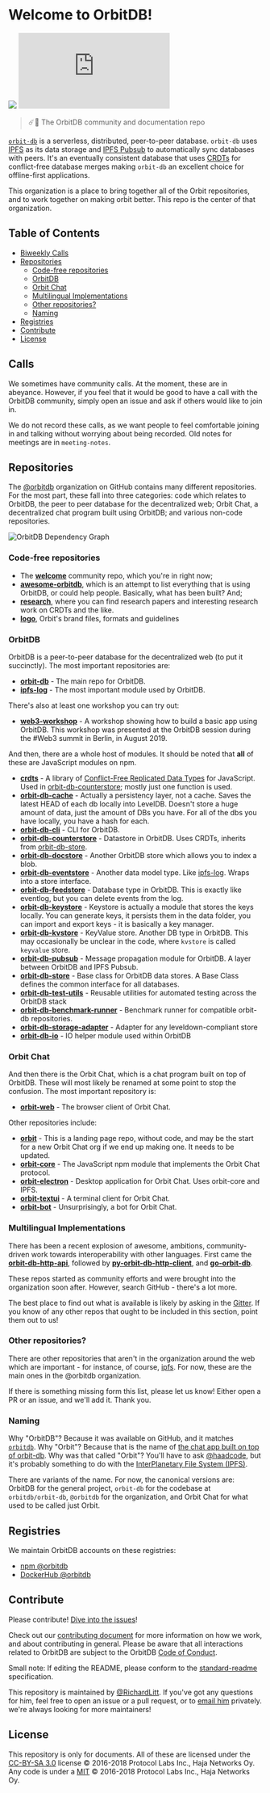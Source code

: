 # Welcome to OrbitDB!

[![](https://img.shields.io/badge/project-orbit-red.svg?style=flat-square)](https://github.com/orbitdb/orbitdb)
[![Matrix](https://img.shields.io/matrix/orbit-db:matrix.org?label=chat%20on%20matrix)](https://app.element.io/#/room/#orbit-db:matrix.org)

> ☄️💫 The OrbitDB community and documentation repo

[`orbit-db`](https://github.com/haadcode/orbit-db) is a serverless, distributed, peer-to-peer database. `orbit-db` uses [IPFS](https://ipfs.io/) as its data storage and [IPFS Pubsub](https://github.com/ipfs/go-ipfs/blob/master/core/commands/pubsub.go#L23) to automatically sync databases with peers. It's an eventually consistent database that uses [CRDTs](https://en.wikipedia.org/wiki/Conflict-free_replicated_data_type) for conflict-free database merges making `orbit-db` an excellent choice for offline-first applications.

This organization is a place to bring together all of the Orbit repositories, and to work together on making orbit better. This repo is the center of that organization.

## Table of Contents

<!-- START doctoc generated TOC please keep comment here to allow auto update -->
<!-- DON'T EDIT THIS SECTION, INSTEAD RE-RUN doctoc TO UPDATE -->


- [Biweekly Calls](#biweekly-calls)
- [Repositories](#repositories)
  - [Code-free repositories](#code-free-repositories)
  - [OrbitDB](#orbitdb)
  - [Orbit Chat](#orbit-chat)
  - [Multilingual Implementations](#multilingual-implementations)
  - [Other repositories?](#other-repositories)
  - [Naming](#naming)
- [Registries](#registries)
- [Contribute](#contribute)
- [License](#license)

<!-- END doctoc generated TOC please keep comment here to allow auto update -->

## Calls

We sometimes have community calls. At the moment, these are in abeyance. However, if you feel that it would be good to have a call with the OrbitDB community, simply open an issue and ask if others would like to join in.

We do not record these calls, as we want people to feel comfortable joining in and talking without worrying about being recorded. Old notes for meetings are in `meeting-notes`.

## Repositories

The [@orbitdb](https://github.com/orbitdb) organization on GitHub contains many different repositories. For the most part, these fall into three categories: code which relates to OrbitDB, the peer to peer database for the decentralized web; Orbit Chat, a decentralized chat program built using OrbitDB; and various non-code repositories.

![OrbitDB Dependency Graph](./images/OrbitDB_Dependency_Graph.jpg)

### Code-free repositories

- The **[welcome](https://github.com/orbitdb/welcome)** community repo, which you're in right now;
- **[awesome-orbitdb](https://github.com/orbitdb/awesome-orbitdb)**, which is an attempt to list everything that is using OrbitDB, or could help people. Basically, what has been built? And;
- **[research](https://github.com/orbitdb/research)**, where you can find research papers and interesting research work on CRDTs and the like.
- **[logo](https://github.com/orbitdb/logo)**, Orbit's brand files, formats and guidelines

### OrbitDB

OrbitDB is a peer-to-peer database for the decentralized web (to put it succinctly). The most important repositories are:

- **[orbit-db](https://github.com/orbitdb/orbit-db)** - The main repo for OrbitDB.
- **[ipfs-log](https://github.com/orbitdb/ipfs-log)** -  The most important module used by OrbitDB.

There's also at least one workshop you can try out:

- **[web3-workshop](https://github.com/orbitdb/web3-workshop)** - A workshop showing how to build a basic app using OrbitDB. This workshop was presented at the OrbitDB session during the #Web3 summit in Berlin, in August 2019.

And then, there are a whole host of modules. It should be noted that **all** of these are JavaScript modules on npm.

- **[crdts](https://github.com/orbitdb/crdts)** - A library of [Conflict-Free Replicated Data Types](https://en.wikipedia.org/wiki/Conflict-free_replicated_data_type) for JavaScript. Used in [orbit-db-counterstore](https://github.com/orbitdb/orbit-db-counterstore); mostly just one function is used.
- **[orbit-db-cache](https://github.com/orbitdb/orbit-db-cache)** - Actually a persistency layer, not a cache. Saves the latest HEAD of each db locally into LevelDB. Doesn't store a huge amount of data, just the amount of DBs you have. For all of the dbs you have locally, you have a hash for each.
- **[orbit-db-cli](https://github.com/orbitdb/orbit-db-cli)** - CLI for OrbitDB.
- **[orbit-db-counterstore](https://github.com/orbitdb/orbit-db-counterstore)** - Datastore in OrbitDB. Uses CRDTs, inherits from [orbit-db-store](https://github.com/orbitdb/orbit-db-store).
- **[orbit-db-docstore](https://github.com/orbitdb/orbit-db-docstore)** - Another OrbitDB store which allows you to index a blob.
- **[orbit-db-eventstore](https://github.com/orbitdb/orbit-db-eventstore)** - Another data model type. Like [ipfs-log](https://github.com/orbitdb/ipfs-log). Wraps into a store interface.
- **[orbit-db-feedstore](https://github.com/orbitdb/orbit-db-feedstore)** - Database type in OrbitDB. This is exactly like eventlog, but you can delete events from the log.
- **[orbit-db-keystore](https://github.com/orbitdb/orbit-db-keystore)** - Keystore is actually a module that stores the keys locally. You can generate keys, it persists them in the data folder, you can import and export keys - it is basically a key manager.
- **[orbit-db-kvstore](https://github.com/orbitdb/orbit-db-kvstore)** - KeyValue store. Another DB type in OrbitDB. This may occasionally be unclear in the code, where `kvstore` is called `keyvalue` store.
- **[orbit-db-pubsub](https://github.com/orbitdb/orbit-db-pubsub)** - Message propagation module for OrbitDB. A layer between OrbitDB and IPFS Pubsub.
- **[orbit-db-store](https://github.com/orbitdb/orbit-db-store)** - Base class for OrbitDB data stores. A Base Class defines the common interface for all databases.
- **[orbit-db-test-utils](https://github.com/orbitdb/orbit-db-test-utils)** - Reusable utilities for automated testing across the OrbitDB stack
- **[orbit-db-benchmark-runner](https://github.com/orbitdb/benchmark-runner)** - Benchmark runner for compatible orbit-db repositories.
- **[orbit-db-storage-adapter](https://github.com/orbitdb/orbit-db-storage-adapter)** - Adapter for any leveldown-compliant store
- **[orbit-db-io](https://github.com/orbitdb/orbit-db-io)** - IO helper module used within OrbitDB

### Orbit Chat

And then there is the Orbit Chat, which is a chat program built on top of OrbitDB. These will most likely be renamed at some point to stop the confusion. The most important repository is:

- **[orbit-web](https://github.com/orbitdb/orbit-web)** - The browser client of Orbit Chat.

Other repositories include:

- **[orbit](https://github.com/orbitdb/orbit)** - This is a landing page repo, without code, and may be the start for a new Orbit Chat org if we end up making one. It needs to be updated.
- **[orbit-core](https://github.com/orbitdb/orbit-core)** -
The JavaScript npm module that implements the Orbit Chat protocol.
- **[orbit-electron](https://github.com/orbitdb/orbit-electron)** - Desktop application for Orbit Chat. Uses orbit-core and IPFS.
- **[orbit-textui](https://github.com/orbitdb/orbit-textui)** - A terminal client for Orbit Chat.
- **[orbit-bot](https://github.com/orbitdb/orbit-bot)** - Unsurprisingly, a bot for Orbit Chat.

### Multilingual Implementations

There has been a recent explosion of awesome, ambitions, community-driven work towards interoperability with other languages. First came the **[orbit-db-http-api](https://github.com/orbitdb/orbit-db-http-api)**, followed by **[py-orbit-db-http-client](https://github.com/orbitdb/py-orbit-db-http-client)**, and  **[go-orbit-db](https://github.com/berty/go-orbit-db)**.

These repos started as community efforts and were brought into the organization soon after. However, search GitHub - there's a lot more.

The best place to find out what is available is likely by asking in the [Gitter](https://gitter.im/orbitdb/Lobby). If you know of any other repos that ought to be included in this section, point them out to us!

### Other repositories?

There are other repositories that aren't in the organization around the web which are important - for instance, of course, [ipfs](https://github.com/ipfs/ipfs). For now, these are the main ones in the @orbitdb organization.

If there is something missing form this list, please let us know! Either open a PR or an issue, and we'll add it. Thank you.


### Naming

Why "OrbitDB"? Because it was available on GitHub, and it matches [`orbitdb`](https://github.com/orbitdb/orbit-db). Why "Orbit"? Because that is the name of [the chat app built on top of orbit-db](https://github.com/orbitdb/orbit). Why was that called "Orbit"? You'll have to ask [@haadcode](https://github.com/haadcode), but it's probably something to do with the [InterPlanetary File System (IPFS)](https://github.com/ipfs/ipfs).

There are variants of the name. For now, the canonical versions are: OrbitDB for the general project, `orbit-db` for the codebase at `orbitdb/orbit-db`, `@orbitdb` for the organization, and Orbit Chat for what used to be called just Orbit.

## Registries

We maintain OrbitDB accounts on these registries:
- [npm @orbitdb](https://www.npmjs.com/org/orbitdb)
- [DockerHub @orbitdb](https://hub.docker.com/u/orbitdb)

## Contribute

Please contribute! [Dive into the issues](https://github.com/orbitdb/orbitdb/issues)!

Check out our [contributing document](contributing.md) for more information on how we work, and about contributing in general. Please be aware that all interactions related to OrbitDB are subject to the OrbitDB [Code of Conduct](CODE_OF_CONDUCT.md).

Small note: If editing the README, please conform to the [standard-readme](https://github.com/RichardLitt/standard-readme) specification.

This repository is maintained by [@RichardLitt](https://github.com/RichardLitt). If you've got any questions for him, feel free to open an issue or a pull request, or to [email him](mailto:richardlitt@orbitdb.org) privately. we're always looking for more maintainers!

## License

This repository is only for documents. All of these are licensed under the [CC-BY-SA 3.0](LICENSE) license © 2016-2018 Protocol Labs Inc., Haja Networks Oy. Any code is under a [MIT](LICENSE) © 2016-2018 Protocol Labs Inc., Haja Networks Oy.
